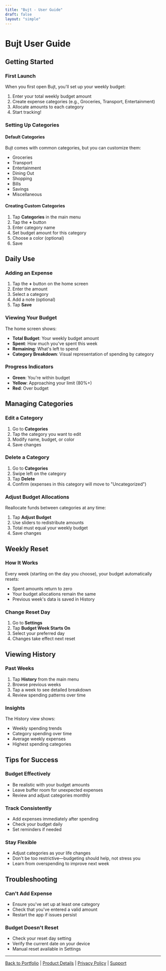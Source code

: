 ```yaml
---
title: "Bujt - User Guide"
draft: false
layout: "simple"
---
```


# Bujt User Guide

## Getting Started

### First Launch
When you first open Bujt, you'll set up your weekly budget:
1. Enter your total weekly budget amount
2. Create expense categories (e.g., Groceries, Transport, Entertainment)
3. Allocate amounts to each category
4. Start tracking!

### Setting Up Categories

#### Default Categories
Bujt comes with common categories, but you can customize them:
- Groceries
- Transport
- Entertainment
- Dining Out
- Shopping
- Bills
- Savings
- Miscellaneous

#### Creating Custom Categories
1. Tap **Categories** in the main menu
2. Tap the **+** button
3. Enter category name
4. Set budget amount for this category
5. Choose a color (optional)
6. Save

## Daily Use

### Adding an Expense
1. Tap the **+** button on the home screen
2. Enter the amount
3. Select a category
4. Add a note (optional)
5. Tap **Save**

### Viewing Your Budget
The home screen shows:
- **Total Budget**: Your weekly budget amount
- **Spent**: How much you've spent this week
- **Remaining**: What's left to spend
- **Category Breakdown**: Visual representation of spending by category

### Progress Indicators
- **Green**: You're within budget
- **Yellow**: Approaching your limit (80%+)
- **Red**: Over budget

## Managing Categories

### Edit a Category
1. Go to **Categories**
2. Tap the category you want to edit
3. Modify name, budget, or color
4. Save changes

### Delete a Category
1. Go to **Categories**
2. Swipe left on the category
3. Tap **Delete**
4. Confirm (expenses in this category will move to "Uncategorized")

### Adjust Budget Allocations
Reallocate funds between categories at any time:
1. Tap **Adjust Budget**
2. Use sliders to redistribute amounts
3. Total must equal your weekly budget
4. Save changes

## Weekly Reset

### How It Works
Every week (starting on the day you choose), your budget automatically resets:
- Spent amounts return to zero
- Your budget allocations remain the same
- Previous week's data is saved in History

### Change Reset Day
1. Go to **Settings**
2. Tap **Budget Week Starts On**
3. Select your preferred day
4. Changes take effect next reset

## Viewing History

### Past Weeks
1. Tap **History** from the main menu
2. Browse previous weeks
3. Tap a week to see detailed breakdown
4. Review spending patterns over time

### Insights
The History view shows:
- Weekly spending trends
- Category spending over time
- Average weekly expenses
- Highest spending categories

## Tips for Success

### Budget Effectively
- Be realistic with your budget amounts
- Leave buffer room for unexpected expenses
- Review and adjust categories monthly

### Track Consistently
- Add expenses immediately after spending
- Check your budget daily
- Set reminders if needed

### Stay Flexible
- Adjust categories as your life changes
- Don't be too restrictive—budgeting should help, not stress you
- Learn from overspending to improve next week

## Troubleshooting

### Can't Add Expense
- Ensure you've set up at least one category
- Check that you've entered a valid amount
- Restart the app if issues persist

### Budget Doesn't Reset
- Check your reset day setting
- Verify the current date on your device
- Manual reset available in Settings

---

[Back to Portfolio](/rory-allen/portfolio/bujt/) | [Product Details](/rory-allen/bujt/product/) | [Privacy Policy](/rory-allen/bujt/privacy/) | [Support](/rory-allen/bujt/support/)
